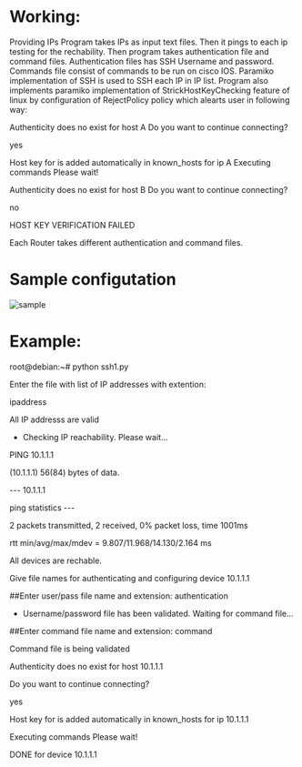 # Working:

Providing IPs 
Program takes IPs as input text files.
Then it pings to each ip testing for the rechability.
Then program takes authentication file and command files.
Authentication files has SSH Username and password.
Commands file consist of commands to be run on cisco IOS.
Paramiko implementation of SSH is used to SSH each IP in IP list.
Program also implements paramiko implementation of StrickHostKeyChecking feature of linux by configuration of RejectPolicy policy which alearts user in following way:

Authenticity does no exist for host A Do you want to continue connecting?

yes

Host key for is added automatically in known_hosts for ip A Executing commands Please wait!

Authenticity does no exist for host B Do you want to continue connecting?

no

HOST KEY VERIFICATION FAILED

Each Router takes different authentication and command files.

# Sample configutation

![sample](https://user-images.githubusercontent.com/31825161/36058371-2529407e-0dec-11e8-8b96-851d9efe9880.jpg)

# Example: 

root@debian:~# python ssh1.py

Enter the file with list of IP addresses with extention: 

ipaddress

All IP addresss are valid


* Checking IP reachability. Please wait...

PING 10.1.1.1

 (10.1.1.1) 56(84) bytes of data.

--- 10.1.1.1

 ping statistics ---
 
2 packets transmitted, 2 received, 0% packet loss, time 1001ms

rtt min/avg/max/mdev = 9.807/11.968/14.130/2.164 ms

All devices are rechable.


Give file names for authenticating and configuring device 10.1.1.1

##Enter user/pass file name and extension: authentication

* Username/password file has been validated. Waiting for command file...

##Enter command file name and extension: command

Command file is being validated


Authenticity does no exist for host 10.1.1.1

Do you want to continue connecting?

yes

 Host key for is added automatically in known_hosts for ip 10.1.1.1
 
 Executing commands Please wait!
 
DONE for device 10.1.1.1



